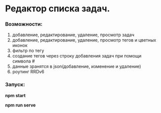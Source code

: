 # **Редактор списка задач.**

### Возможности:

1. добавление, редактирование, удаление, просмотр задач
2. добавление, редактирование, удаление, просмотр тегов и цветных иконок
3. фильтр по тегу
4. создание тегов через строку добавления задач при помощи символа #
5. данные зранятся в json(добавление, изменение и удаление)
6. роутинг RRDv6

### Запуск:
**npm start**

**npm run serve**